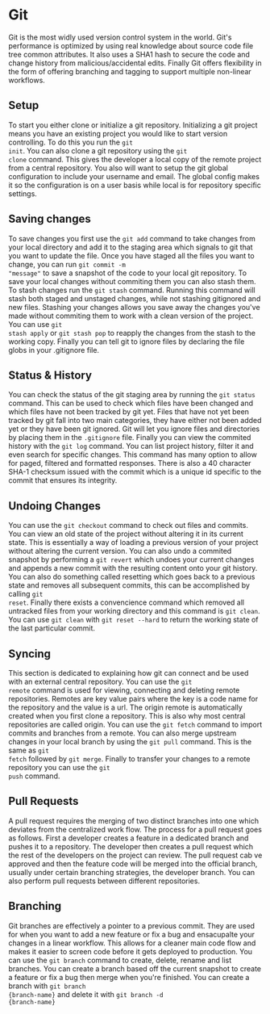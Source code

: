 # Git
Git is the most widly used version control system in the world.
Git's performance is optimized by using real knowledge about source code file tree common attributes.
It also uses a SHA1 hash to secure the code and change history from malicious/accidental edits.
Finally Git offers flexibility in the form of offering branching and tagging to support multiple non-linear workflows.

## Setup
To start you either clone or initialize a git repository.
Initializing a git project means you have an existing project you would like to start version controlling.
To do this you run the <code>git init</code>.
You can also clone a git repository using the <code>git clone</code> command.
This gives the developer a local copy of the remote project from a central repository.
You also will want to  setup the git global configuration to include your username and email. 
The global config makes it so the configuration is on a user basis while local is for repository specific settings. 

## Saving changes
To save changes you first use the <code>git add</code> command to take changes from your local directory and add it to the staging area which signals to git that you want to update the file.
Once you have staged all the files you want to change, you can run <code>git commit -m "message"</code> to save a snapshot of the code to your local git repository. 
To save your local changes without commiting them you can also stash them.
To stash changes run the <code>git stash</code> command.
Running this command will stash both staged and unstaged changes, while not stashing gitignored and new files. 
Stashing your changes allows you save away the changes you've made without commiting them to work with a clean version of the project.
You can use <code>git stash apply</code> or <code>git stash pop</code> to reapply the changes from the stash to the working copy. 
Finally you can tell git to ignore files by declaring the file globs in your .gitignore file.

## Status & History
You can check the status of the git staging area by running the <code>git status</code> command. 
This can be used to check which files have been changed and which files have not been tracked by git yet. 
Files that have not yet been tracked by git fall into two main categories, they have either not been added yet or they have been git ignored.
Git will let you ignore files and directories by placing them in the <code>.gitignore</code> file.
Finally you can view the commited history with the <code>git log</code> command.
You can list project history, filter it and even search for specific changes.
This command has many option to allow for paged, filtered and formatted responses.
There is also a 40 character SHA-1 checksum issued with the commit which is a unique id specific to the commit that ensures its integrity.

## Undoing Changes
You can use the <code>git checkout</code> command to check out files and commits.
You can view an old state of the project without altering it in its current state.
This is essentially a way of loading a previous version of your project without altering the current version.
You can also undo a commited snapshot by performing a <code>git revert</code> which undoes your current changes and appends a new commit with the resulting content onto your git history.
You can also do something called resetting which goes back to a previous state and removes all subsequent commits, this can be accomplished by calling <code>git reset</code>.
Finally there exists a convencience command which removed all untracked files from your working directory and this command is <code>git clean</code>.
You can use <code>git clean</code> with <code>git reset --hard</code> to return the working state of the last particular commit. 

## Syncing
This section is dedicated to explaining how git can connect and be used with an external central repository.
You can use the <code>git remote</code> command is used for viewing, connecting and deleting remote repositories.
Remotes are key value pairs where the key is a code name for the repository and the value is a url.
The origin remote is automatically created when you first clone a repository.
This is also why most central repositories are called origin.
You can use the <code>git fetch</code> command to import commits and branches from a remote.
You can also merge upstream changes in your local branch by using the <code>git pull</code> command.
This is the same as <code>git fetch</code> followed by <code>git merge</code>.
Finally to transfer your changes to a remote repository you can use the <code>git push</code> command.

## Pull Requests
A pull request requires the merging of two distinct branches into one which deviates from the centralized work flow.
The process for a pull request goes as follows. 
First a developer creates a feature in a dedicated branch and pushes it to a repository.
The developer then creates a pull request which the rest of the developers on the project can review.
The pull request cab ve approved and then the feature code will be merged into the official branch, usually under certain branching strategies, the developer branch.
You can also perform pull requests between different repositories.

## Branching
Git branches are effectively a pointer to a previous commit.
They are used for when you want to add a new feature or fix a bug and ensacupalte your changes in a linear workflow.
This allows for a cleaner main code flow and makes it easier to screen code before it gets deployed to production.
You can use the <code>git branch</code> command to create, delete, rename and list branches.
You can create a branch based off the current snapshot to create a feature or fix a bug then merge when you're finished.
You can create a branch with <code>git branch {branch-name}</code> and delete it with <code>git branch -d {branch-name}</code>
